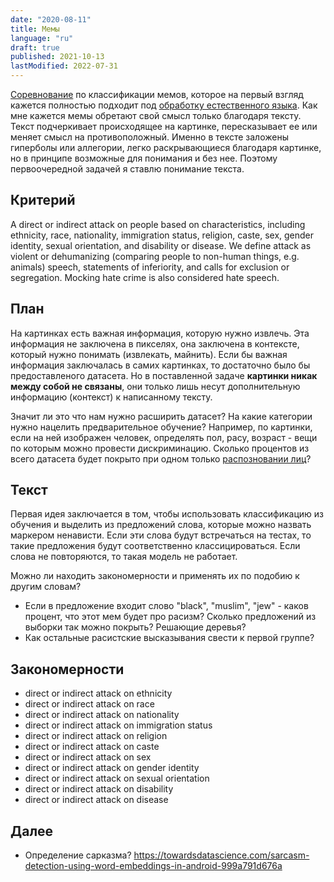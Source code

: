 ```yaml
---
date: "2020-08-11"
title: Мемы
language: "ru"
draft: true
published: 2021-10-13
lastModified: 2022-07-31
---
```


[Соревнование](https://twitter.com/stakanmartini/status/1283281648360886272) по классификации мемов, которое на первый взгляд кажется полностью подходит под [обработку естественного языка](/neural-networks/nlp-introduction). Как мне кажется мемы обретают свой смысл только благодаря тексту. Текст подчеркивает происходящее на картинке, пересказывает ее или меняет смысл на противоположный. Именно в тексте заложены гиперболы или аллегории, легко раскрывающиеся благодаря картинке, но в принципе возможные для понимания и без нее. Поэтому первоочередной задачей я ставлю понимание текста.


## Критерий

A direct or indirect attack on people based on characteristics, including ethnicity, race, nationality, immigration status, religion, caste, sex, gender identity, sexual orientation, and disability or disease. We define attack as violent or dehumanizing (comparing people to non-human things, e.g. animals) speech, statements of inferiority, and calls for exclusion or segregation. Mocking hate crime is also considered hate speech.


## План

На картинках есть важная информация, которую нужно извлечь. Эта информация не заключена в пикселях, она заключена в контексте, который нужно понимать (извлекать, майнить). Если бы важная информация заключалась в самих картинках, то достаточно было бы предоставленого датасета. Но в поставленной задаче **картинки никак между собой не связаны**, они только лишь несут дополнительную информацию (контекст) к написанному тексту.

Значит ли это что нам нужно расширить датасет? На какие категории нужно нацелить предварительное обучение? Например, по картинки, если на ней изображен человек, определять пол, расу, возраст - вещи по которым можно провести дискриминацию. Сколько процентов из всего датасета будет покрыто при одном только [распозновании лиц](/neural-networks/face-recognition)?


## Текст

Первая идея заключается в том, чтобы использовать классификацию из обучения и выделить из предложений слова, которые можно назвать маркером ненависти. Если эти слова будут встречаться на тестах, то такие предложения будут соответственно классицироваться. Если слова не повторяются, то такая модель не работает.

Можно ли находить закономерности и применять их по подобию к другим словам?

- Если в предложение входит слово "black", "muslim", "jew" - каков процент, что этот мем будет про расизм? Сколько предложений из выборки так можно покрыть? Решающие деревья?
- Как остальные расистские высказывания свести к первой группе?

## Закономерности

- direct or indirect attack on ethnicity
- direct or indirect attack on race
- direct or indirect attack on nationality
- direct or indirect attack on immigration status
- direct or indirect attack on religion
- direct or indirect attack on caste
- direct or indirect attack on sex
- direct or indirect attack on gender identity
- direct or indirect attack on sexual orientation
- direct or indirect attack on disability
- direct or indirect attack on disease

## Далее

- Определение сарказма? https://towardsdatascience.com/sarcasm-detection-using-word-embeddings-in-android-999a791d676a